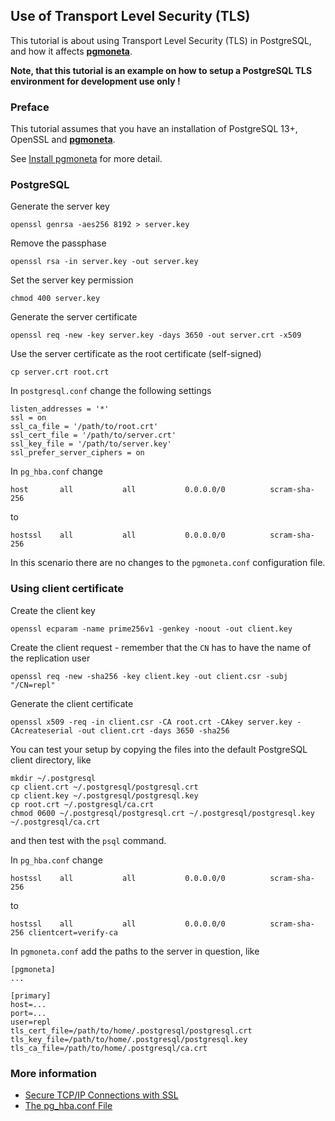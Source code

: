 ## Use of Transport Level Security (TLS)

This tutorial is about using Transport Level Security (TLS) in PostgreSQL, and how it affects [**pgmoneta**](https://github.com/pgmoneta/pgmoneta).

**Note, that this tutorial is an example on how to setup a PostgreSQL TLS environment for development use only !**

### Preface

This tutorial assumes that you have an installation of PostgreSQL 13+, OpenSSL and [**pgmoneta**](https://github.com/pgmoneta/pgmoneta).

See [Install pgmoneta](https://github.com/pgmoneta/pgmoneta/blob/main/doc/tutorial/01_install.md)
for more detail.

### PostgreSQL

Generate the server key

```
openssl genrsa -aes256 8192 > server.key
```

Remove the passphase

```
openssl rsa -in server.key -out server.key
```

Set the server key permission

```
chmod 400 server.key
```

Generate the server certificate

```
openssl req -new -key server.key -days 3650 -out server.crt -x509
```

Use the server certificate as the root certificate (self-signed)

```
cp server.crt root.crt
```

In `postgresql.conf` change the following settings

```
listen_addresses = '*'
ssl = on
ssl_ca_file = '/path/to/root.crt'
ssl_cert_file = '/path/to/server.crt'
ssl_key_file = '/path/to/server.key'
ssl_prefer_server_ciphers = on
```

In `pg_hba.conf` change

```
host       all           all           0.0.0.0/0          scram-sha-256
```

to

```
hostssl    all           all           0.0.0.0/0          scram-sha-256
```

In this scenario there are no changes to the `pgmoneta.conf` configuration file.

### Using client certificate

Create the client key
```
openssl ecparam -name prime256v1 -genkey -noout -out client.key
```

Create the client request - remember that the `CN` has to have the name of the replication user
```
openssl req -new -sha256 -key client.key -out client.csr -subj "/CN=repl"
```

Generate the client certificate
```
openssl x509 -req -in client.csr -CA root.crt -CAkey server.key -CAcreateserial -out client.crt -days 3650 -sha256
```

You can test your setup by copying the files into the default PostgreSQL client directory, like

```
mkdir ~/.postgresql
cp client.crt ~/.postgresql/postgresql.crt
cp client.key ~/.postgresql/postgresql.key
cp root.crt ~/.postgresql/ca.crt
chmod 0600 ~/.postgresql/postgresql.crt ~/.postgresql/postgresql.key ~/.postgresql/ca.crt
```

and then test with the `psql` command.

In `pg_hba.conf` change

```
hostssl    all           all           0.0.0.0/0          scram-sha-256
```

to

```
hostssl    all           all           0.0.0.0/0          scram-sha-256 clientcert=verify-ca
```

In `pgmoneta.conf` add the paths to the server in question, like

```
[pgmoneta]
...

[primary]
host=...
port=...
user=repl
tls_cert_file=/path/to/home/.postgresql/postgresql.crt
tls_key_file=/path/to/home/.postgresql/postgresql.key
tls_ca_file=/path/to/home/.postgresql/ca.crt
```


### More information

* [Secure TCP/IP Connections with SSL](https://www.postgresql.org/docs/12/ssl-tcp.html)
* [The pg_hba.conf File](https://www.postgresql.org/docs/12/auth-pg-hba-conf.html)

